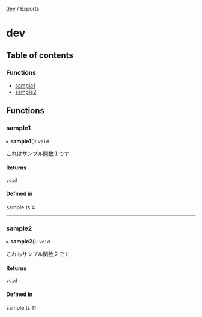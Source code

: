 [dev](README.md) / Exports

# dev

## Table of contents

### Functions

- [sample1](modules.md#sample1)
- [sample2](modules.md#sample2)

## Functions

### sample1

▸ **sample1**(): `void`

これはサンプル関数１です

#### Returns

`void`

#### Defined in

sample.ts:4

___

### sample2

▸ **sample2**(): `void`

これもサンプル関数２です

#### Returns

`void`

#### Defined in

sample.ts:11
